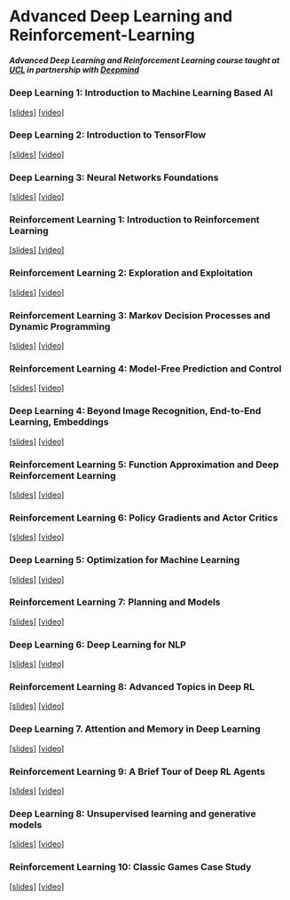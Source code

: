 # Advanced Deep Learning and Reinforcement-Learning
##### Advanced Deep Learning and Reinforcement Learning course taught at [UCL](http://www.cs.ucl.ac.uk/current_students/syllabus/compgi/compgi22_advanced_deep_learning_and_reinforcement_learning/) in partnership with [Deepmind](https://deepmind.com)

### Deep Learning 1: Introduction to Machine Learning Based AI  
[[slides]](https://github.com/enggen/Advanced-Deep-Learning-and-Reinforcement-Learning/blob/master/dl_01%20Introduction%20to%20Machine%20Learning%20Based%20AI.pdf) [[video]](https://www.youtube.com/watch?v=iOh7QUZGyiU&t=0s&list=PLqYmG7hTraZDNJre23vqCGIVpfZ_K2RZs&index=2)
### Deep Learning 2: Introduction to TensorFlow  
[[slides]](https://github.com/enggen/Advanced-Deep-Learning-and-Reinforcement-Learning/blob/master/dl_02%20Introduction%20to%20TensorFlow.pdf) [[video]](https://www.youtube.com/watch?v=JO0LwmIlWw0&list=PLqYmG7hTraZDNJre23vqCGIVpfZ_K2RZs&index=2)
### Deep Learning 3: Neural Networks Foundations  
[[slides]](https://github.com/enggen/Advanced-Deep-Learning-and-Reinforcement-Learning/blob/master/dl_03%20Neural%20Networks%20Foundations.pdf) [[video]](https://www.youtube.com/watch?v=5eAXoPSBgnE&index=3&list=PLqYmG7hTraZDNJre23vqCGIVpfZ_K2RZs)
### Reinforcement Learning 1: Introduction to Reinforcement Learning  
[[slides]]() [[video]]()
### Reinforcement Learning 2: Exploration and Exploitation  
[[slides]]() [[video]]()
### Reinforcement Learning 3: Markov Decision Processes and Dynamic Programming  
[[slides]]() [[video]]()
### Reinforcement Learning 4: Model-Free Prediction and Control  
[[slides]]() [[video]]()
### Deep Learning 4: Beyond Image Recognition, End-to-End Learning, Embeddings 
[[slides]]() [[video]]()
### Reinforcement Learning 5: Function Approximation and Deep Reinforcement Learning  
[[slides]]() [[video]]()
### Reinforcement Learning 6: Policy Gradients and Actor Critics  
[[slides]]() [[video]]()
### Deep Learning 5: Optimization for Machine Learning  
[[slides]]() [[video]]()
### Reinforcement Learning 7: Planning and Models  
[[slides]]() [[video]]()
### Deep Learning 6: Deep Learning for NLP  
[[slides]]() [[video]]()
### Reinforcement Learning 8: Advanced Topics in Deep RL  
[[slides]]() [[video]]()
### Deep Learning 7. Attention and Memory in Deep Learning  
[[slides]]() [[video]]()
### Reinforcement Learning 9: A Brief Tour of Deep RL Agents  
[[slides]]() [[video]]()
### Deep Learning 8: Unsupervised learning and generative models  
[[slides]]() [[video]]()
### Reinforcement Learning 10: Classic Games Case Study  
[[slides]]() [[video]]()
